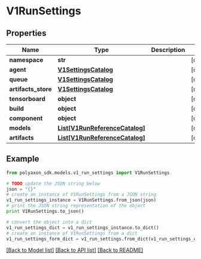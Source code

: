 # V1RunSettings


## Properties
Name | Type | Description | Notes
------------ | ------------- | ------------- | -------------
**namespace** | **str** |  | [optional] 
**agent** | [**V1SettingsCatalog**](V1SettingsCatalog.md) |  | [optional] 
**queue** | [**V1SettingsCatalog**](V1SettingsCatalog.md) |  | [optional] 
**artifacts_store** | [**V1SettingsCatalog**](V1SettingsCatalog.md) |  | [optional] 
**tensorboard** | **object** |  | [optional] 
**build** | **object** |  | [optional] 
**component** | **object** |  | [optional] 
**models** | [**List[V1RunReferenceCatalog]**](V1RunReferenceCatalog.md) |  | [optional] 
**artifacts** | [**List[V1RunReferenceCatalog]**](V1RunReferenceCatalog.md) |  | [optional] 

## Example

```python
from polyaxon_sdk.models.v1_run_settings import V1RunSettings

# TODO update the JSON string below
json = "{}"
# create an instance of V1RunSettings from a JSON string
v1_run_settings_instance = V1RunSettings.from_json(json)
# print the JSON string representation of the object
print V1RunSettings.to_json()

# convert the object into a dict
v1_run_settings_dict = v1_run_settings_instance.to_dict()
# create an instance of V1RunSettings from a dict
v1_run_settings_form_dict = v1_run_settings.from_dict(v1_run_settings_dict)
```
[[Back to Model list]](../README.md#documentation-for-models) [[Back to API list]](../README.md#documentation-for-api-endpoints) [[Back to README]](../README.md)


